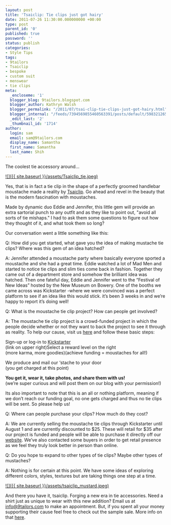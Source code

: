 ```yaml
---
layout: post
title: 'Tsaiclip: Tie clips just got hairy'
date: 2011-07-26 11:30:00.000000000 +00:00
type: post
parent_id: '0'
published: true
password: ''
status: publish
categories:
- Style Tips
tags:
- 9tailors
- Tsaiclip
- bespoke
- custom suit
- menswear
- tie clips
meta:
  _encloseme: '1'
  blogger_blog: 9tailors.blogspot.com
  blogger_author: Kathryn Walsh
  blogger_permalink: "/2011/07/tsai-clip-tie-clips-just-got-hairy.html"
  blogger_internal: "/feeds/7394569855460563391/posts/default/5983212651330659797"
  _edit_last: '2'
  _thumbnail_id: '1714'
author:
  login: sam
  email: sam@9tailors.com
  display_name: Samantha
  first_name: Samantha
  last_name: Shih
---
```

The coolest tie accessory around...

[![]({{ site.baseurl }}/assets/Tsaiclip_tie.jpeg)](http://3.bp.blogspot.com/-UA8LTMwO-Bw/Ti7HY5xL0BI/AAAAAAAAArQ/rDzI3SDwJ2g/s1600/Tsaiclip_tie.jpeg)

Yes, that is in fact a tie clip in the shape of a perfectly groomed handlebar moustache made a reality by [Tsaiclip](http://www.tsaiclip.com/). Go ahead and revel in the beauty that is the modern fascination with moustaches.

Made by dynamic duo Eddie and Jennifer, this little gem will provide an extra sartorial punch to any outfit and as they like to point out, "avoid all sorts of tie mishaps." I had to ask them some questions to figure out how they thought of it, and what took them so long?

Our conversation went a little something like this:

Q: How did you get started, what gave you the idea of making mustache tie clips? Where was this gem of an idea hatched?

A: Jennifer attended a moustache party where basically everyone sported a moustache and she had a great time. Eddie watched a lot of Mad Men and started to notice tie clips and slim ties come back in fashion. Together they came out of a department store and somehow the brilliant idea was hatched. Then one fateful day, Eddie and Jennifer went to the “Festival of New Ideas” hosted by the New Museum on Bowery. One of the booths we came across was Kickstarter -where we were convinced was a perfect platform to see if an idea like this would stick. it’s been 3 weeks in and we’re happy to report it’s doing well!

Q: What is the moustache tie clip project? How can people get involved?

A: The moustache tie clip project is a crowd-funded project in which the people decide whether or not they want to back the project to see it through as reality. To help our cause, visit us [here](http://kick.tsaiclip.com/) and follow these basic steps:

Sign-up or log-in to [Kickstarter](http://www.kickstarter.com/)  
(link on upper right)Select a reward level on the right  
(more karma, more goodies)(achieve funding = moustaches for all!)

We produce and mail our ‘stache to your door  
(you get charged at this point)

**You get it, wear it, take photos, and share them with us!**  
(we’re super curious and will post them on our blog with your permission!)

Its also important to note that this is an all or nothing platform, meaning if we don’t reach our funding goal, no one gets charged and thus no tie clips will be sent. So please help us!

Q: Where can people purchase your clips? How much do they cost?

A: We are currently selling the moustache tie clips through Kickstarter until August 1 and are currently discounted to $25. These will retail for $35 after our project is funded and people will be able to purchase it directly off our [website](http://www.blogger.com/www.tsaiclip.com). We’ve also contacted some buyers in order to get retail presence as we feel they truly look better in person than online.

Q: Do you hope to expand to other types of tie clips? Maybe other types of mustaches?

A: Nothing is for certain at this point. We have some ideas of exploring different colors, styles, textures but are taking things one step at a time.

[![]({{ site.baseurl }}/assets/tsaiclip_mustard.jpeg)](http://3.bp.blogspot.com/-dk7hxHU9gg0/Ti7HlaM1xKI/AAAAAAAAArY/m9XB6nEtgus/s1600/tsaiclip_mustard.jpeg)

And there you have it, tsaiclip. Forging a new era in tie accessories. Need a shirt just as unique to wear with this new addition? Email us at info@9tailors.com to make an appointment. But, if you spent all your money supporting their cause feel free to check out the sample sale. More info on that [here](http://9tailors.blogspot.com/2011/07/sample-sale-special-deals-for-our-fans.html).